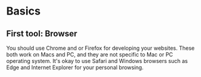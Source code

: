 # Basics

## First tool: Browser
You should use Chrome and or Firefox for developing your websites. These both work on Macs and PC, and they are not specific to Mac or PC operating system. It's okay to use Safari and Windows browsers such as Edge and Internet Explorer for your personal browsing.
